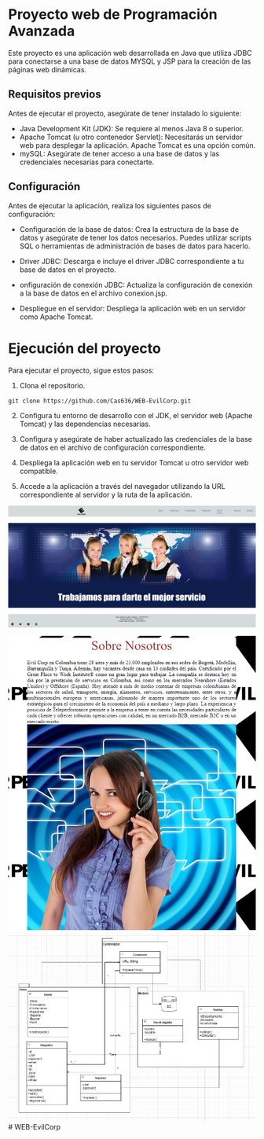 # Proyecto web de Programación Avanzada 

Este proyecto es una aplicación web desarrollada en Java que utiliza JDBC para conectarse a una base de datos MYSQL y JSP para la creación de las páginas web dinámicas.

## Requisitos previos
Antes de ejecutar el proyecto, asegúrate de tener instalado lo siguiente:

- Java Development Kit (JDK): Se requiere al menos Java 8 o superior.
- Apache Tomcat (u otro contenedor Servlet): Necesitarás un servidor web para desplegar la aplicación. Apache Tomcat es una opción común.
- mySQL: Asegúrate de tener acceso a una base de datos y las credenciales necesarias para conectarte.
## Configuración
Antes de ejecutar la aplicación, realiza los siguientes pasos de configuración:

- Configuración de la base de datos: Crea la estructura de la base de datos y asegúrate de tener los datos necesarios. Puedes utilizar scripts SQL o herramientas de administración de bases de datos para hacerlo.

- Driver JDBC: Descarga e incluye el driver JDBC correspondiente a tu base de datos en el proyecto.

- onfiguración de conexión JDBC: Actualiza la configuración de conexión a la base de datos en el archivo conexion.jsp.

- Despliegue en el servidor: Despliega la aplicación web en un servidor como Apache Tomcat.

# Ejecución del proyecto
Para ejecutar el proyecto, sigue estos pasos:

1. Clona el repositorio.
```node
git clone https://github.com/Cas636/WEB-EvilCorp.git
```
2. Configura tu entorno de desarrollo con el JDK, el servidor web (Apache Tomcat) y las dependencias necesarias.

3. Configura y asegúrate de haber actualizado las credenciales de la base de datos en el archivo de configuración correspondiente.

4. Despliega la aplicación web en tu servidor Tomcat u otro servidor web compatible.

5. Accede a la aplicación a través del navegador utilizando la URL correspondiente al servidor y la ruta de la aplicación.

![](/recursos/img1.png)
<!--![](/recursos/img2.png)-->
![](/recursos/img3.png)
![](/recursos/UMLjpeg.jpeg)# WEB-EvilCorp
